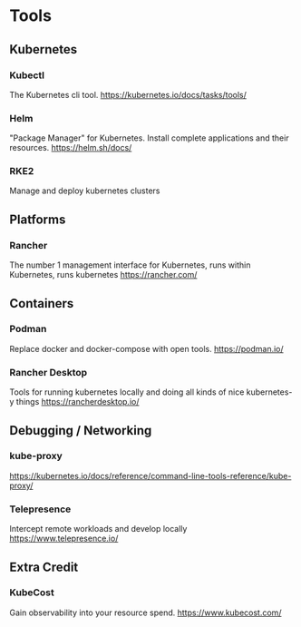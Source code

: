 # Tools

## Kubernetes

### Kubectl

The Kubernetes cli tool.
https://kubernetes.io/docs/tasks/tools/

### Helm

"Package Manager" for Kubernetes. Install complete applications and their resources.
https://helm.sh/docs/

### RKE2

Manage and deploy kubernetes clusters

## Platforms

### Rancher

The number 1 management interface for Kubernetes, runs within Kubernetes, runs kubernetes
https://rancher.com/

## Containers

### Podman

Replace docker and docker-compose with open tools.
https://podman.io/

### Rancher Desktop

Tools for running kubernetes locally and doing all kinds of nice kubernetes-y things
https://rancherdesktop.io/

## Debugging / Networking

### kube-proxy

https://kubernetes.io/docs/reference/command-line-tools-reference/kube-proxy/

### Telepresence

Intercept remote workloads and develop locally
https://www.telepresence.io/

## Extra Credit

### KubeCost

Gain observability into your resource spend.
https://www.kubecost.com/